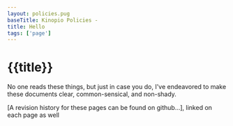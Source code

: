 ```yaml
---
layout: policies.pug
baseTitle: Kinopio Policies -
title: Hello
tags: ['page']
---
```


# {{title}}

No one reads these things, but just in case you do, I've endeavored to make these documents clear, common-sensical, and non-shady.

[A revision history for these pages can be found on github...], linked on each page as well
